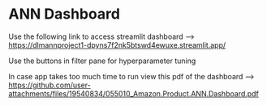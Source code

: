# ANN Dashboard

Use the following link to access streamlit dashboard --> https://dlmannproject1-dpyns7f2nk5btswd4ewuxe.streamlit.app/

Use the buttons in filter pane for hyperparameter tuning

In case app takes too much time to run view this pdf of the dashboard --> https://github.com/user-attachments/files/19540834/055010_Amazon.Product.ANN.Dashboard.pdf
